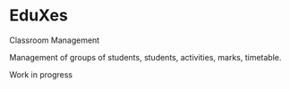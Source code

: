 EduXes
======

Classroom Management

 Management of groups of students, students, activities, marks, timetable.
 
 Work in progress
 
